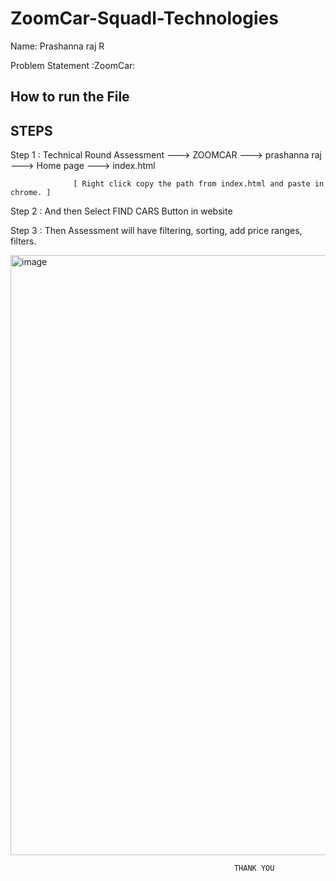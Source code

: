 # ZoomCar-Squadl-Technologies

Name: Prashanna raj R

Problem Statement :ZoomCar:

How to run the File 
-------------------

STEPS
------

Step 1 : Technical Round Assessment ---> ZOOMCAR ---> prashanna raj ---> Home page ---> index.html

                  [ Right click copy the path from index.html and paste in chrome. ]

Step 2 : And then Select FIND CARS Button in website

Step 3 : Then Assessment will have filtering, sorting, add price ranges, filters.

<img width="960" alt="image" src="https://github.com/rprashanna/ZoomCar-Squadl-Technologies/assets/113758431/143120c7-4bdf-491b-aee7-c2acd67c1f12">



                                                      THANK YOU
